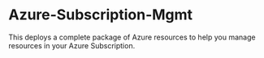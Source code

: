 # Azure-Subscription-Mgmt
This deploys a complete package of Azure resources to help you manage resources in your Azure Subscription.
